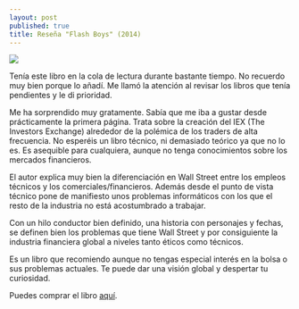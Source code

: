 ```yaml
---
layout: post
published: true
title: Reseña "Flash Boys" (2014)
---
```

![](http://i.imgur.com/HUYVp69.jpg)

Tenía este libro en la cola de lectura durante bastante tiempo. No recuerdo muy bien porque lo añadí. Me llamó la atención al revisar los libros que tenía pendientes y le di prioridad.

Me ha sorprendido muy gratamente. Sabía que me iba a gustar desde prácticamente la primera página. Trata sobre la creación del IEX (The Investors Exchange) alrededor de la polémica de los traders de alta frecuencia. No esperéis un libro técnico, ni demasiado teórico ya que no lo es. Es asequible para cualquiera, aunque no tenga conocimientos sobre los mercados financieros.

El autor explica muy bien la diferenciación en Wall Street entre los empleos técnicos y los comerciales/financieros. Además desde el punto de vista técnico pone de manifiesto unos problemas informáticos con los que el resto de la industria no está acostumbrado a trabajar. 

Con un hilo conductor bien definido, una historia con personajes y fechas, se definen bien los problemas que tiene Wall Street y por consiguiente la industria financiera global a niveles tanto éticos como técnicos.

Es un libro que recomiendo aunque no tengas especial interés en la bolsa o sus problemas actuales. Te puede dar una visión global y despertar tu curiosidad.

Puedes comprar el libro [aquí](https://www.amazon.es/dp/B00O4CWH38).